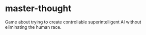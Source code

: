 # master-thought
Game about trying to create controllable superintelligent AI without eliminating the human race.
